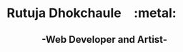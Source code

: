   <div bgcolor="#ffff00">
   <h1><strong>Rutuja Dhokchaule&emsp;:metal:</strong></h1>
   <h2>&emsp;&emsp;&emsp;&nbsp;&nbsp; -Web Developer and Artist- </h2>
<!--    <h4>&emsp;&emsp;&emsp;&emsp;&emsp;&emsp;�!</h4> -->
  </div>
